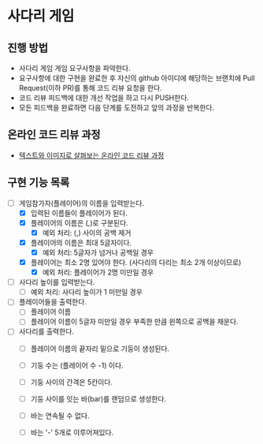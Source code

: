 # 사다리 게임
## 진행 방법
* 사다리 게임 게임 요구사항을 파악한다.
* 요구사항에 대한 구현을 완료한 후 자신의 github 아이디에 해당하는 브랜치에 Pull Request(이하 PR)를 통해 코드 리뷰 요청을 한다.
* 코드 리뷰 피드백에 대한 개선 작업을 하고 다시 PUSH한다.
* 모든 피드백을 완료하면 다음 단계를 도전하고 앞의 과정을 반복한다.

## 온라인 코드 리뷰 과정
* [텍스트와 이미지로 살펴보는 온라인 코드 리뷰 과정](https://github.com/nextstep-step/nextstep-docs/tree/master/codereview)


## 구현 기능 목록

- [ ] 게임참가자(플레이어)의 이름을 입력받는다.
    - [x] 입력된 이름들이 플레이어가 된다.
    - [x] 플레이어의 이름은 (,)로 구분된다.
        - [x] 예외 처리: (,) 사이의 공백 제거
    - [x] 플레이어의 이름은 최대 5글자이다.
        - [x] 예외 처리: 5글자가 넘거나 공백일 경우
    - [x] 플레이어는 최소 2명 있어야 한다. (사다리의 다리는 최소 2개 이상이므로) 
        - [x] 예외 처리: 플레이어가 2명 미만일 경우
- [ ] 사다리 높이를 입력받는다.
    - [ ] 예외 처리: 사다리 높이가 1 미만일 경우
- [ ] 플레이어들을 출력한다.
    - [ ] 플레이어 이름
    - [ ] 플레이어 이름이 5글자 미만일 경우 부족한 만큼 왼쪽으로 공백을 채운다.
- [ ] 사다리를 출력한다.
    - [ ] 플레이어 이름의 끝자리 밑으로 기둥이 생성된다.
    - [ ] 기둥 수는 (플레이어 수 -1) 이다.
    - [ ] 기둥 사이의 간격은 5칸이다.
    - [ ] 기둥 사이를 잇는 바(bar)를 랜덤으로 생성한다.
    - [ ] 바는 연속될 수 없다.
    - [ ] 바는 '-' 5개로 이루어져있다.

